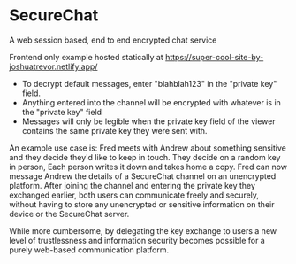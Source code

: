 # SecureChat
A web session based, end to end encrypted chat service

Frontend only example hosted statically at https://super-cool-site-by-joshuatrevor.netlify.app/
- To decrypt default messages, enter "blahblah123" in the "private key" field.
- Anything entered into the channel will be encrypted with whatever is in the "private key" field
- Messages will only be legible when the private key field of the viewer contains the same private key they were sent with.

An example use case is:
Fred meets with Andrew about something sensitive and they decide they'd like to keep in touch. They decide on a random key in person, Each person writes it down and takes home a copy. Fred can now message Andrew the details of a SecureChat channel on an unencrypted platform. After joining the channel and entering the private key they exchanged earlier, both users can communicate freely and securely, without having to store any unencrypted or sensitive information on their device or the SecureChat server.

While more cumbersome, by delegating the key exchange to users a new level of trustlessness and information security becomes possible for a purely web-based communication platform.
